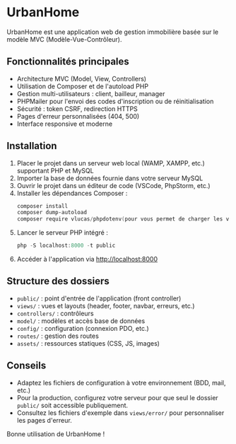 # UrbanHome

UrbanHome est une application web de gestion immobilière basée sur le modèle MVC (Modèle-Vue-Contrôleur).

## Fonctionnalités principales
- Architecture MVC (Model, View, Controllers)
- Utilisation de Composer et de l'autoload PHP
- Gestion multi-utilisateurs : client, bailleur, manager
- PHPMailer pour l'envoi des codes d'inscription ou de réinitialisation
- Sécurité : token CSRF, redirection HTTPS
- Pages d'erreur personnalisées (404, 500)
- Interface responsive et moderne

## Installation
1. Placer le projet dans un serveur web local (WAMP, XAMPP, etc.) supportant PHP et MySQL
2. Importer la base de données fournie dans votre serveur MySQL
3. Ouvrir le projet dans un éditeur de code (VSCode, PhpStorm, etc.)
4. Installer les dépendances Composer :
   ```powershell
   composer install
   composer dump-autoload
   composer require vlucas/phpdotenv(pour vous permet de charger les variables environnement)
   ```
5. Lancer le serveur PHP intégré :
   ```powershell
   php -S localhost:8000 -t public
   ```
6. Accéder à l'application via [http://localhost:8000](http://localhost:8000)

## Structure des dossiers
- `public/` : point d'entrée de l'application (front controller)
- `views/` : vues et layouts (header, footer, navbar, erreurs, etc.)
- `controllers/` : contrôleurs
- `model/` : modèles et accès base de données
- `config/` : configuration (connexion PDO, etc.)
- `routes/` : gestion des routes
- `assets/` : ressources statiques (CSS, JS, images)

## Conseils
- Adaptez les fichiers de configuration à votre environnement (BDD, mail, etc.)
- Pour la production, configurez votre serveur pour que seul le dossier `public/` soit accessible publiquement.
- Consultez les fichiers d'exemple dans `views/error/` pour personnaliser les pages d'erreur.

Bonne utilisation de UrbanHome !

